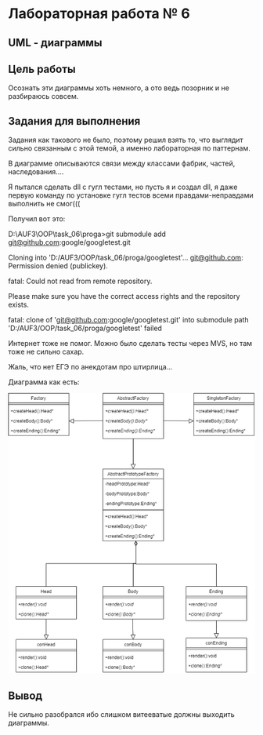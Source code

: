 # Лабораторная работа № 6 #

## UML - диаграммы ##

## Цель работы ##

Осознать эти диаграммы хоть немного, а ото ведь позорник и не
разбираюсь совсем.

## Задания для выполнения ##

Задания как такового не было, поэтому
решил взять то, что выглядит сильно связанным
с этой темой, а именно лабораторная по паттернам.

В диаграмме описываются связи между классами
фабрик, частей, наследования....

Я пытался сделать dll с гугл тестами, но пусть я и создал
dll, я даже первую команду по установке гугл тестов
всеми правдами-неправдами выполнить не смог(((

Получил вот это:

D:\AUF3\OOP\task_06\proga>git submodule add
git@github.com:google/googletest.git

Cloning into 'D:/AUF3/OOP/task_06/proga/googletest'...
git@github.com: Permission denied (publickey).

fatal: Could not read from remote repository.

Please make sure you have the correct access rights
and the repository exists.

fatal: clone of 'git@github.com:google/googletest.git' into
submodule path 'D:/AUF3/OOP/task_06/proga/googletest' failed

Интернет тоже не помог. Можно было сделать тесты через MVS,
но там тоже не сильно сахар.

Жаль, что нет ЕГЭ по анекдотам про штирлица...

Диаграмма как есть:

![image](images/11.png)

## Вывод ##

Не сильно разобрался ибо слишком витееватые должны выходить диаграммы.
